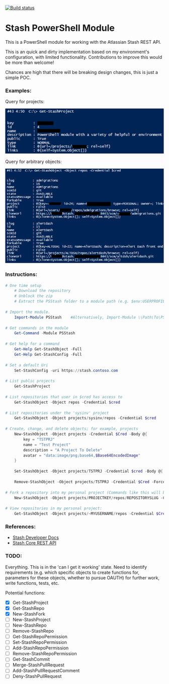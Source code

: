 [![Build status](https://ci.appveyor.com/api/projects/status/pq7kyu84crviig2q/branch/master?svg=true)](https://ci.appveyor.com/project/RamblingCookieMonster/psstash)

Stash PowerShell Module
=============

This is a PowerShell module for working with the Atlassian Stash REST API.

This is an quick and dirty implementation based on my environment's configuration, with limited functionality.  Contributions to improve this would be more than welcome!

Chances are high that there will be breaking design changes, this is just a simple POC.

### Examples:

Query for projects:

![Public projects](/Media/PublicProjects.png)

Query for arbitrary objects:

![Objects](/Media/repos.png)

### Instructions:

```PowerShell
# One time setup
    # Download the repository
    # Unblock the zip
    # Extract the PSStash folder to a module path (e.g. $env:USERPROFILE\Documents\WindowsPowerShell\Modules\)

# Import the module.
    Import-Module PSStash    #Alternatively, Import-Module \\Path\To\PSStash

# Get commands in the module
    Get-Command -Module PSStash

# Get help for a command
    Get-Help Get-StashObject -Full
    Get-Help Get-StashConfig -Full

# Set a default Uri
    Set-StashConfig -uri https://stash.contoso.com

# List public projects
    Get-StashProject

# List repositories that user in $cred has access to
    Get-StashObject -Object repos -Credential $cred

# List repositories under the 'sysinv' project
    Get-StashObject -Object projects/sysinv/repos -Credential $cred

# Create, change, and delete objects; for example, projects
    New-StashObject -Object projects -Credential $Cred -Body @{
        key = "TSTPRJ"
        name = "Test Project"
        description = "A Project To Delete"
        avatar = "data:image/png;base64,$Base64EncodedImage"
    }

    Set-StashObject -Object projects/TSTPRJ -Credential $cred -Body @{ description = "MODIFIED DESCRIPTION!" } -Force

    Remove-StashObject -Object projects/TSTPRJ -Credential $Cred -Force

# Fork a repository into my personal project (Commands like this will be broken out into independent functions at some point):
    New-StashObject -Object projects/PROJECTKEY/repos/REPOSITORYSLUG -Credential $Cred -body @{name=$null}

# View repositories in my personal project:
    Get-StashObject -Object projects/~MYUSERNAME/repos -Credential $Cred

```

### References:

* [Stash Developer Docs](https://developer.atlassian.com/stash/docs/latest/)
* [Stash Core REST API](https://developer.atlassian.com/static/rest/stash/3.9.2/stash-rest.html)

### TODO:

Everything. This is in the 'can I get it working' state. Need to identify requirements (e.g. which specific objects to create functions for, parameters for these objects, whether to pursue OAUTH) for further work, write functions, tests, etc.

Potential functions:

* [x] Get-StashProject
* [x] Get-StashRepo
* [x] New-StashFork
* [ ] New-StashProject
* [ ] New-StashRepo
* [ ] Remove-StashRepo
* [ ] Get-StashRepoPermission
* [ ] Set-StashRepoPermission
* [ ] Add-StashRepoPermission
* [ ] Remove-StashRepoPermission
* [ ] Get-StashCommit
* [ ] Merge-StashPullRequest
* [ ] Add-StashPullRequestComment
* [ ] Deny-StashPullRequest
